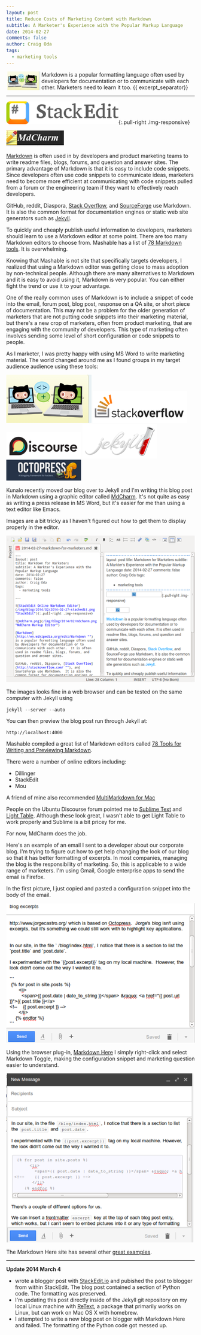 ```yaml
---
layout: post
title: Reduce Costs of Marketing Content with Markdown
subtitle: A Marketer's Experience with the Popular Markup Language
date: 2014-02-27
comments: false
author: Craig Oda
tags:
  - marketing tools
---
```

<img src = "/img/blog/2014/02/GitHub_head.png" height = "50" hspace="3" align="left">
	     Markdown is a popular formatting language often 
	     used by developers for documentation or to communicate 
	     with each other.  Marketers need to learn it too.
{{ excerpt_separator}}

---
![StackEdit Online Markdown Editor](/img/blog/2014/02/2014-02-27-stackedit.png "StackEdit"){:.pull-right .img-responsive}

![mdcharm.png](/img/blog/2014/02/mdcharm.png "MdCharm Markup Editor")

[Markdown](http://en.wikipedia.org/wiki/Markdown "Markdown Wikipedia Entry") is often used in by developers and product marketing teams to write readme files, blogs, forums, and question and answer sites.  The primary advantage of Markdown is that it is easy to include code snippets.  Since developers often use code snippets to communicate ideas, marketers need to become more efficient at communicating with code snippets pulled from a forum or the engineering team if they want to effectively reach developers.

GitHub, reddit, Diaspora, [Stack Overflow][1], and [SourceForge](http://sourceforge.net/p/forge/documentation/markdown_syntax/) use Markdown.  It is also the common format for documentation engines or static web site generators such as [Jekyll](http://jekyllrb.com/ "Jekyll").  

To quickly and cheaply publish useful information to developers, marketers should learn to use a Markdown editor at some point.  There are too many Markdown editors to choose from.  Mashable has a list of [78 Markdown tools](http://mashable.com/2013/06/24/markdown-tools/).  It is overwhelming.
 
Knowing that Mashable is not site that specifically targets developers, I realized that using a Markdown editor was getting close to mass adoption by non-technical people.  Although there are many alternatives to Markdown and it is easy to avoid using it, Markdown is very popular. You can either fight the trend or use it to your advantage.

One of the really common uses of Markdown is to include a snippet of code into the email, forum post, blog post, response on a QA site, or short piece of documentation.  This may not be a problem for the older generation of marketers that are not putting code snippets into their marketing material, but there's a new crop of marketers, often from product marketing, that are engaging with the community of developers.  This type of marketing often involves sending some level of short configuration or code snippets to people. 

As I marketer, I was pretty happy with using MS Word to write marketing material.  The world changed around me as I found groups in my target audience audience using these tools:

![GitHub.png](/img/blog/2014/02/GitHub.png "GitHub Cats")
![StackOverflow.png](/img/blog/2014/02/StackOverflow.png "Stack Overflow Answers")
![Discourse.png](/img/blog/2014/02/Discourse.png "Discourse")
![jekyll.png](/img/blog/2014/02/jekyll.png "Jekyll")
![octopress.png](/img/blog/2014/02/octopress.png "Octopress")

Kunalo recently moved our blog over to Jekyll and I'm writing this blog post in Markdown using a graphic editor called [MdCharm](http://www.mdcharm.com/ "MdCharm main site").  It's not quite as easy as writing a press release in MS Word, but it's easier for me than using a text editor like Emacs.

Images are a bit tricky as I haven't figured out how to get them to display properly in the editor.

![mdcharm_screenshot.png](/img/blog/2014/02/mdcharm_screenshot.png " MdCharm Screenshot")

The images looks fine in a web browser and can be tested on the same computer with Jekyll using 
```$
jekyll --server --auto
```

You can then preview the blog post run through Jekyll at: 
```
http://localhost:4000
```

Mashable compiled a great list of Markdown editors called [78 Tools for Writing and Previewing Markdown](http://mashable.com/2013/06/24/markdown-tools/ "Mashable article on Markdown tools").


There were a number of online editors including:

* Dillinger
* StackEdit
* Mou

A friend of mine also recommended [MultiMarkdown for Mac](http://multimarkdown.com/ "MultiMarkdown editor for Mac")

People on the Ubuntu Discourse forum pointed me to [Sublime Text](http://www.sublimetext.com/ "main sublime site") and [Light Table](http://www.lighttable.com/ "Light Table editor").  Although these look great, I wasn't able to get Light Table to work properly and Sublime is a bit pricey for me.  

For now, MdCharm does the job.

Here's an example of an email I sent to a developer about our corporate blog.  I'm trying to figure out how to get help changing the look of our blog so that it has better formatting of excerpts.  In most companies, managing the blog is the responsibility of marketing.  So, this is applicable to a wide range of marketers.  I'm using Gmail, Google enterprise apps to send the email is Firefox. 

In the first picture, I just copied and pasted a configuration snippet into the body of the email.

![markdown_raw.png](/img/blog/2014/02/markdown_raw.png "Raw markdown before sending")

Using the browser plug-in, [Markdown Here](http://markdown-here.com/ "Markdown Here") I simply right-click and select Markdown Toggle, making the configuration snippet and marketing question easier to understand.

![markdown_rendered.png](/img/blog/2014/02/markdown_rendered.png "Markdown format rendered with Markdown Here")

The Markdown Here site has several other [great examples](http://markdown-here.com/features.html "great examples of markdown use"). 

---

**Update 2014 March 4**

- wrote a blogger post with [StackEdit.io](https://stackedit.io/) and pubished the post to blogger from within StackEdit.  The blog post contained a section of Python code.  The formatting was preserved.
- I'm updating this post directly inside of the Jekyll git repository on my local Linux machine with [ReText](http://sourceforge.net/projects/retext/), a package that primarily works on Linux, but can work on Mac OS X with homebrew.
- I attempted to write a new blog post on blogger with Markdown Here and failed.  The formatting of the Python code got messed up.





[1]: http://stackoverflow.com/editing-help
 

 
